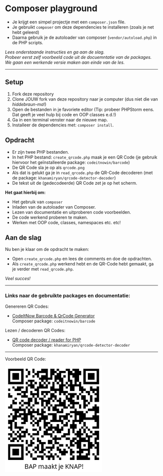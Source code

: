 # Composer playground

- Je krijgt een simpel projectje met een `composer.json` file.
- Je gebruikt `composer` om deze dependencies te installeren (zoals je net hebt geleerd)
- Daarna gebruik je de autoloader van composer (`vendor/autoload.php`) in de PHP scripts.

*Lees onderstaande instructies en ga aan de slag.*  
*Probeer eerst zelf voorbeeld code uit de docuemntatie van de packages.*  
*We gaan een werkende versie maken aan einde van de les.*

---

## Setup
1. Fork deze repository
2. Clone JOUW fork van deze repository naar je computer (dus niet die van *hiddebraun-ma*!)
3. Open de bestanden in je favoriete editor (Tip: probeer PHPStorm eens. Dat geeft je veel hulp bij code en OOP classes e.d.!)
4. Ga in een terminal venster naar de nieuwe map.
5. Installeer de dependencies met: `composer install`.


## Opdracht 

- Er zijn twee PHP bestanden.  
- In het PHP bestand: `create_qrcode.php` maak je een QR Code (je gebruik hiervoor het geïnstalleerde package: `codeitnowin/barcode`) 
- De QR Code sla je op als `qrcode.png`
- Als dat is gelukt ga je in `read_qrcode.php` de QR-Code decoderen (met de package: `khanamiryan/qrcode-detector-decoder`)
- De tekst uit de (gedecodeerde) QR Code zet je op het scherm.

**Het gaat hierbij om:**

- Het gebruik van `composer`
- Inladen van de autoloader van Composer.
- Lezen van documentatie en uitproberen code voorbeelden.
- De code werkend proberen te maken.
- Werken met OOP code, classes, namespaces etc. etc!


## Aan de slag

Nu ben je klaar om de opdracht te maken:

* Open `create_qrcode.php` en lees de comments en doe de opdrachten.
* Als `create_qrcode.php` werkend hebt en de QR-Code hebt gemaakt, ga je verder met `read_qrcode.php`.

*Veel succes!*

---

### Links naar de gebruikte packages en documentatie:

Genereren QR Codes: 
- [CodeItNow Barcode & QrCode Generator](https://github.com/codeitnowin/barcode-generator)  
Composer package: `codeitnowin/barcode`

Lezen / decoderen QR Codes:  
- [QR code decoder / reader for PHP](https://github.com/khanamiryan/php-qrcode-detector-decoder/)  
Composer package: `khanamiryan/qrcode-detector-decoder`

---

Voorbeeld QR Code:

![Voorbeeld](voorbeeld_qrcode.png)


 




